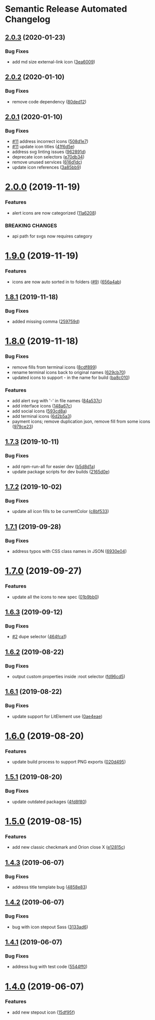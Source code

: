 # Semantic Release Automated Changelog

## [2.0.3](https://github.com/AlaskaAirlines/OrionIcons/compare/v2.0.2...v2.0.3) (2020-01-23)


### Bug Fixes

* add md size external-link icon ([3ea6009](https://github.com/AlaskaAirlines/OrionIcons/commit/3ea6009))

## [2.0.2](https://github.com/AlaskaAirlines/OrionIcons/compare/v2.0.1...v2.0.2) (2020-01-10)


### Bug Fixes

* remove code dependency ([80ded12](https://github.com/AlaskaAirlines/OrionIcons/commit/80ded12))

## [2.0.1](https://github.com/AlaskaAirlines/OrionIcons/compare/v2.0.0...v2.0.1) (2020-01-10)


### Bug Fixes

* [#11](https://github.com/AlaskaAirlines/OrionIcons/issues/11) address incorrect icons ([508d1e7](https://github.com/AlaskaAirlines/OrionIcons/commit/508d1e7))
* [#11](https://github.com/AlaskaAirlines/OrionIcons/issues/11) update icon titles ([41f6d5e](https://github.com/AlaskaAirlines/OrionIcons/commit/41f6d5e))
* address svg linting issues ([962891d](https://github.com/AlaskaAirlines/OrionIcons/commit/962891d))
* deprecate icon selectors ([e70db34](https://github.com/AlaskaAirlines/OrionIcons/commit/e70db34))
* remove unused services ([616d1dc](https://github.com/AlaskaAirlines/OrionIcons/commit/616d1dc))
* update icon references ([3a85bb9](https://github.com/AlaskaAirlines/OrionIcons/commit/3a85bb9))

# [2.0.0](https://github.com/AlaskaAirlines/OrionIcons/compare/v1.9.0...v2.0.0) (2019-11-19)


### Features

* alert icons are now categorized ([11a6208](https://github.com/AlaskaAirlines/OrionIcons/commit/11a6208))


### BREAKING CHANGES

* api path for svgs now requires category

# [1.9.0](https://github.com/AlaskaAirlines/OrionIcons/compare/v1.8.1...v1.9.0) (2019-11-19)


### Features

* icons are now auto sorted in to folders ([#9](https://github.com/AlaskaAirlines/OrionIcons/issues/9)) ([656a4ab](https://github.com/AlaskaAirlines/OrionIcons/commit/656a4ab))

## [1.8.1](https://github.com/AlaskaAirlines/OrionIcons/compare/v1.8.0...v1.8.1) (2019-11-18)


### Bug Fixes

* added missing comma ([259759d](https://github.com/AlaskaAirlines/OrionIcons/commit/259759d))

# [1.8.0](https://github.com/AlaskaAirlines/OrionIcons/compare/v1.7.3...v1.8.0) (2019-11-18)


### Bug Fixes

* remove fills from terminal icons ([8cdf899](https://github.com/AlaskaAirlines/OrionIcons/commit/8cdf899))
* rename terminal icons back to original names ([629cb70](https://github.com/AlaskaAirlines/OrionIcons/commit/629cb70))
* updated icons to support - in the name for build ([ba8c010](https://github.com/AlaskaAirlines/OrionIcons/commit/ba8c010))


### Features

* add alert svg with '-' in file names ([84a537c](https://github.com/AlaskaAirlines/OrionIcons/commit/84a537c))
* add interface icons ([148a67c](https://github.com/AlaskaAirlines/OrionIcons/commit/148a67c))
* add social icons ([593cd8a](https://github.com/AlaskaAirlines/OrionIcons/commit/593cd8a))
* add terminal icons ([6d2b5a3](https://github.com/AlaskaAirlines/OrionIcons/commit/6d2b5a3))
* payment icons; remove duplication json, remove fill from some icons ([979ce23](https://github.com/AlaskaAirlines/OrionIcons/commit/979ce23))

## [1.7.3](https://github.com/AlaskaAirlines/OrionIcons/compare/v1.7.2...v1.7.3) (2019-10-11)


### Bug Fixes

* add npm-run-all for easier dev ([b5d8d1a](https://github.com/AlaskaAirlines/OrionIcons/commit/b5d8d1a))
* update package scripts for dev builds ([2165d0e](https://github.com/AlaskaAirlines/OrionIcons/commit/2165d0e))

## [1.7.2](https://github.com/AlaskaAirlines/OrionIcons/compare/v1.7.1...v1.7.2) (2019-10-02)


### Bug Fixes

* update all icon fills to be currentColor ([c8bf533](https://github.com/AlaskaAirlines/OrionIcons/commit/c8bf533))

## [1.7.1](https://github.com/AlaskaAirlines/OrionIcons/compare/v1.7.0...v1.7.1) (2019-09-28)


### Bug Fixes

* address typos with CSS class names in JSON ([6930e04](https://github.com/AlaskaAirlines/OrionIcons/commit/6930e04))

# [1.7.0](https://github.com/AlaskaAirlines/OrionIcons/compare/v1.6.3...v1.7.0) (2019-09-27)


### Features

* update all the icons to new spec ([01b9bb0](https://github.com/AlaskaAirlines/OrionIcons/commit/01b9bb0))

## [1.6.3](https://github.com/AlaskaAirlines/OrionIcons/compare/v1.6.2...v1.6.3) (2019-09-12)


### Bug Fixes

* [#2](https://github.com/AlaskaAirlines/OrionIcons/issues/2) dupe selector ([464fca1](https://github.com/AlaskaAirlines/OrionIcons/commit/464fca1))

## [1.6.2](https://github.com/AlaskaAirlines/OrionIcons/compare/v1.6.1...v1.6.2) (2019-08-22)


### Bug Fixes

* output custom properties inside :root selector ([fd96cd5](https://github.com/AlaskaAirlines/OrionIcons/commit/fd96cd5))

## [1.6.1](https://github.com/AlaskaAirlines/OrionIcons/compare/v1.6.0...v1.6.1) (2019-08-22)


### Bug Fixes

* update support for LitElement use ([0ae4eae](https://github.com/AlaskaAirlines/OrionIcons/commit/0ae4eae))

# [1.6.0](https://github.com/AlaskaAirlines/OrionIcons/compare/v1.5.1...v1.6.0) (2019-08-20)


### Features

* update build process to support PNG exports ([020d495](https://github.com/AlaskaAirlines/OrionIcons/commit/020d495))

## [1.5.1](https://github.com/AlaskaAirlines/OrionIcons/compare/v1.5.0...v1.5.1) (2019-08-20)


### Bug Fixes

* update outdated packages ([4fd8f80](https://github.com/AlaskaAirlines/OrionIcons/commit/4fd8f80))

# [1.5.0](https://github.com/AlaskaAirlines/OrionIcons/compare/v1.4.3...v1.5.0) (2019-08-15)


### Features

* add new classic checkmark and Orion close X ([e12815c](https://github.com/AlaskaAirlines/OrionIcons/commit/e12815c))

## [1.4.3](https://github.com/AlaskaAirlines/OrionIcons/compare/v1.4.2...v1.4.3) (2019-06-07)


### Bug Fixes

* address title template bug ([4858e83](https://github.com/AlaskaAirlines/OrionIcons/commit/4858e83))

## [1.4.2](https://github.com/AlaskaAirlines/OrionIcons/compare/v1.4.1...v1.4.2) (2019-06-07)


### Bug Fixes

* bug with icon stepout Sass ([3133ad6](https://github.com/AlaskaAirlines/OrionIcons/commit/3133ad6))

## [1.4.1](https://github.com/AlaskaAirlines/OrionIcons/compare/v1.4.0...v1.4.1) (2019-06-07)


### Bug Fixes

* address bug with test code ([5544ff0](https://github.com/AlaskaAirlines/OrionIcons/commit/5544ff0))

# [1.4.0](https://github.com/AlaskaAirlines/OrionIcons/compare/v1.3.2...v1.4.0) (2019-06-07)


### Features

* add new stepout icon ([15df95f](https://github.com/AlaskaAirlines/OrionIcons/commit/15df95f))
